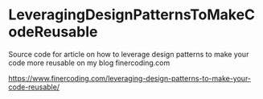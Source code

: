 # LeveragingDesignPatternsToMakeCodeReusable

Source code for article on how to leverage design patterns to make your code more reusable on my blog finercoding.com

https://www.finercoding.com/leveraging-design-patterns-to-make-your-code-reusable/

